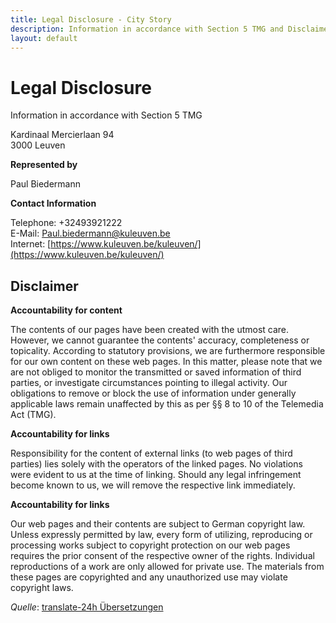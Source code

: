 ```yaml
---
title: Legal Disclosure - City Story
description: Information in accordance with Section 5 TMG and Disclaimer.
layout: default
---
```

# Legal Disclosure

Information in accordance with Section 5 TMG

Kardinaal Mercierlaan 94<br>3000 Leuven

**Represented by**

Paul Biedermann

**Contact Information**

Telephone: +32493921222<br>
E-Mail: [Paul.biedermann@kuleuven.be](mailto:Paul.biedermann@kuleuven.be)<br>
Internet: [https://www.kuleuven.be/kuleuven/](https://www.kuleuven.be/kuleuven/)

## Disclaimer

**Accountability for content**

The contents of our pages have been created with the utmost care. However, we cannot guarantee the contents' accuracy, completeness or topicality. According to statutory provisions, we are furthermore responsible for our own content on these web pages. In this matter, please note that we are not obliged to monitor the transmitted or saved information of third parties, or investigate circumstances pointing to illegal activity. Our obligations to remove or block the use of information under generally applicable laws remain unaffected by this as per §§ 8 to 10 of the Telemedia Act (TMG).

**Accountability for links**

Responsibility for the content of external links (to web pages of third parties) lies solely with the operators of the linked pages. No violations were evident to us at the time of linking. Should any legal infringement become known to us, we will remove the respective link immediately.

**Accountability for links**

Our web pages and their contents are subject to German copyright law. Unless expressly permitted by law, every form of utilizing, reproducing or processing works subject to copyright protection on our web pages requires the prior consent of the respective owner of the rights. Individual reproductions of a work are only allowed for private use. The materials from these pages are copyrighted and any unauthorized use may violate copyright laws.

_Quelle_: [translate-24h Übersetzungen](http://www.translate-24h.de)
